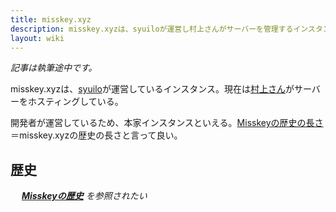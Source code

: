 ```yaml
---
title: misskey.xyz
description: misskey.xyzは、syuiloが運営し村上さんがサーバーを管理するインスタンス。開発者が運営しているため、本家インスタンスといえる。
layout: wiki
---
```

*記事は執筆途中です。*

misskey.xyzは、[syuilo](../../users/syuilo/)が運営しているインスタンス。現在は[村上さん](../../users/AureoleArk/)がサーバーをホスティングしている。

開発者が運営しているため、本家インスタンスといえる。[Misskeyの歴史の長さ](../../../history/)＝misskey.xyzの歴史の長さと言って良い。

## 歴史
　 *__[Misskeyの歴史](../../../history/)__ を参照されたい*
